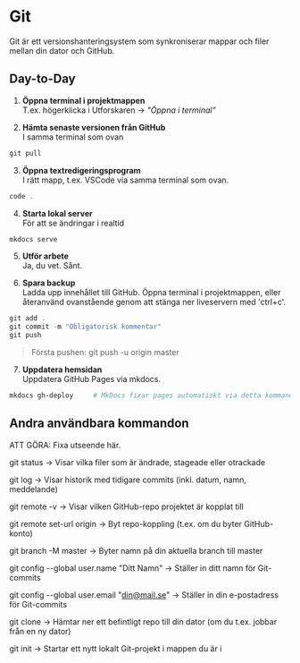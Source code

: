# Git
Git är ett versionshanteringsystem som synkroniserar mappar och filer mellan din dator och GitHub.

## Day-to-Day
1. **Öppna terminal i projektmappen**  
   T.ex. högerklicka i Utforskaren → *"Öppna i terminal"*

2. **Hämta senaste versionen från GitHub**  
I samma terminal som ovan
```powershell
git pull
```

3. **Öppna textredigeringsprogram**   
I rätt mapp, t.ex. VSCode via samma terminal som ovan.
```powershell
code .
```

4. **Starta lokal server**    
För att se ändringar i realtid
```powershell
mkdocs serve
```

5. **Utför arbete**   
Ja, du vet. Sånt.


6. **Spara backup**    
Ladda upp innehållet till GitHub. Öppna terminal i projektmappen, eller återanvänd ovanstående genom att stänga ner liveservern med 'ctrl+c'.
```powershell
git add .
git commit -m "Obligatorisk kommentar"
git push 
```
> Första pushen: git push -u origin master


7. **Uppdatera hemsidan**   
Uppdatera GitHub Pages via mkdocs.
```powershell
mkdocs gh-deploy     # MkDocs fixar pages automatiskt via detta kommando
```

## Andra användbara kommandon
ATT GÖRA: Fixa utseende här.

git status
→ Visar vilka filer som är ändrade, stageade eller otrackade

git log
→ Visar historik med tidigare commits (inkl. datum, namn, meddelande)

git remote -v
→ Visar vilken GitHub-repo projektet är kopplat till

git remote set-url origin <ny-url>
→ Byt repo-koppling (t.ex. om du byter GitHub-konto)

git branch -M master
→ Byter namn på din aktuella branch till master

git config --global user.name "Ditt Namn"
→ Ställer in ditt namn för Git-commits

git config --global user.email "din@mail.se"
→ Ställer in din e-postadress för Git-commits

git clone <url>
→ Hämtar ner ett befintligt repo till din dator (om du t.ex. jobbar från en ny dator)

git init
→ Startar ett nytt lokalt Git-projekt i mappen du är i
